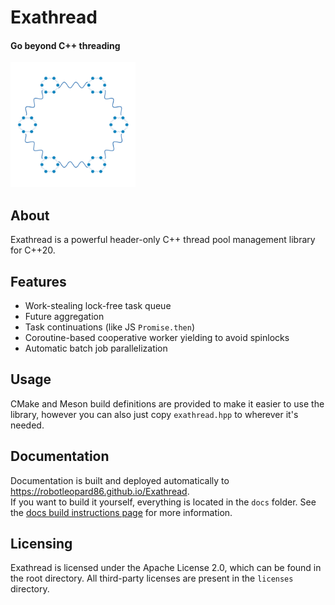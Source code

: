 # Exathread
#### Go beyond C++ threading  

<img src="exathread_logo.png" width="200px" />

## About
Exathread is a powerful header-only C++ thread pool management library for C++20.

## Features
* Work-stealing lock-free task queue
* Future aggregation
* Task continuations (like JS `Promise.then`)
* Coroutine-based cooperative worker yielding to avoid spinlocks
* Automatic batch job parallelization

## Usage
CMake and Meson build definitions are provided to make it easier to use the library, however you can also just copy `exathread.hpp` to wherever it's needed.  

## Documentation
Documentation is built and deployed automatically to https://robotleopard86.github.io/Exathread.  
If you want to build it yourself, everything is located in the `docs` folder. See the [docs build instructions page](docs/README.md) for more information.

## Licensing
Exathread is licensed under the Apache License 2.0, which can be found in the root directory. All third-party licenses are present in the `licenses` directory.
